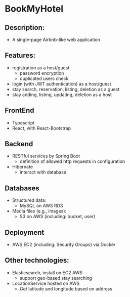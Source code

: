 # BookMyHotel
## Description:
  - A single-page Airbnb-like web application

## Features:
  - registration as a host/guest
    - password encryption
    - duplicated users check
  - login (with JWT authentication) as a host/guest
  - stay search, reservation, listing, deletion as a guest
  - stay adding, listing, updating, deletion as a host

## FrontEnd
  - Typescript
  - React, with React-Bootstrap

## Backend
  - RESTful services by Spring Boot
    - definition of allowed http requests in configuration 
  - Hibernate
    - interact with database

## Databases
  - Structured data: 
    - MySQL on AWS RDS
  - Media files (e.g., images): 
    - S3 on AWS (including: bucket, user)

## Deployment
  - AWS EC2 (including: Security Groups) via Docker

## Other technologies:
  - Elasticsearch, install on EC2 AWS
    - support geo-based stay searching
  - LocationService hosted on AWS
    - Get latitude and longitude based on address
